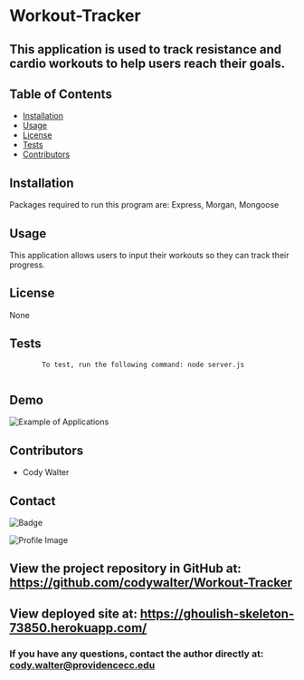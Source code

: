 # Workout-Tracker

## This application is used to track resistance and cardio workouts to help users reach their goals.

## Table of Contents

- [Installation](#installation)
- [Usage](#usage)
- [License](#license)
- [Tests](#tests)
- [Contributors](#contributors)

## Installation

Packages required to run this program are: Express, Morgan, Mongoose

## Usage

This application allows users to input their workouts so they can track their progress.

## License

None

## Tests

            To test, run the following command: node server.js

![]()

## Demo

![Example of Applications]()

## Contributors

- Cody Walter

## Contact

![Badge](https://img.shields.io/badge/Github-codywalter-4cbbb9)

![Profile Image](https://github.com/codywalter.png?size=50)

## View the project repository in GitHub at: https://github.com/codywalter/Workout-Tracker

## View deployed site at: https://ghoulish-skeleton-73850.herokuapp.com/

### If you have any questions, contact the author directly at: cody.walter@providencecc.edu
